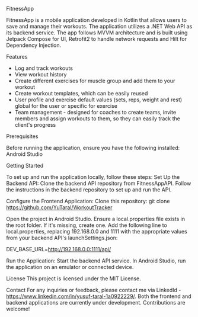 FitnessApp

FitnessApp is a mobile application developed in Kotlin that allows users to save and manage their workouts. The application utilizes a .NET Web API as its backend service. The app follows MVVM architecture and is built using Jetpack Compose for UI, Retrofit2 to handle network requests and Hilt for Dependency Injection.

Features

- Log and track workouts
- View workout history
- Create different exercises for muscle group and add them to your workout
- Create workout templates, which can be easily reused
- User profile and exercise default values (sets, reps, weight and rest) global for the user or specific for exercise
- Team management - designed for coaches to create teams, invite members and assign workouts to them, so they can easily track the client's progress

Prerequisites

Before running the application, ensure you have the following installed: Android Studio

Getting Started

To set up and run the application locally, follow these steps: Set Up the Backend API: Clone the backend API repository from FitnessAppAPI. Follow the instructions in the backend repository to set up and run the API.

Configure the Frontend Application: Clone this repository: git clone https://github.com/YuTaral/WorkoutTracker

Open the project in Android Studio. Ensure a local.properties file exists in the root folder. If it's missing, create one. Add the following line to local.properties, replacing 192.168.0.0 and 1111 with the appropriate values from your backend API's launchSettings.json:

DEV_BASE_URL=http://192.168.0.0:1111/api/

Run the Application: Start the backend API service. In Android Studio, run the application on an emulator or connected device.

License This project is licensed under the MIT License.

Contact For any inquiries or feedback, please contact me via LinkedId - https://www.linkedin.com/in/yusuf-taral-1a0922229/. Both the frontend and backend applications are currently under development. Contributions are welcome!
